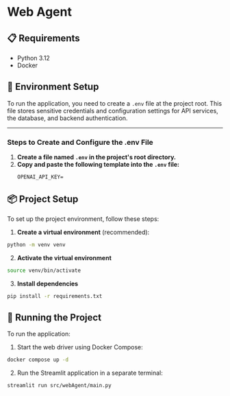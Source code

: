 # Web Agent

## 📋 Requirements

- Python 3.12
- Docker

## 🔧 Environment Setup

To run the application, you need to create a `.env` file at the project root. This file stores sensitive credentials and configuration settings for API services, the database, and backend authentication.

---

### Steps to Create and Configure the .env File

1. **Create a file named `.env` in the project's root directory.**
2. **Copy and paste the following template into the `.env` file:**
   ```env
   OPENAI_API_KEY=
   ```

## 📦 Project Setup

To set up the project environment, follow these steps:

1. **Create a virtual environment** (recommended):
  ```bash
  python -m venv venv
  ```

2. **Activate the virtual environment**
  ```bash
  source venv/bin/activate
  ```

3. **Install dependencies**
  ```bash
  pip install -r requirements.txt
  ```

## 🚀 Running the Project

To run the application:

1. Start the web driver using Docker Compose:
```bash
docker compose up -d
```

2. Run the Streamlit application in a separate terminal:
```bash
streamlit run src/webAgent/main.py
```
